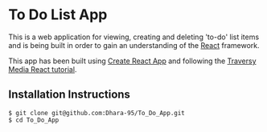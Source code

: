 # To Do List App

This is a web application for viewing, creating and deleting 'to-do' list items and is being built in order to gain an understanding of the [React](https://reactjs.org/) framework. 

This app has been built using [Create React App](https://create-react-app.dev/docs/getting-started/) and following the [Traversy Media React tutorial](https://www.youtube.com/watch?v=sBws8MSXN7A&t=702s).

## Installation Instructions
```
$ git clone git@github.com:Dhara-95/To_Do_App.git
$ cd To_Do_App
```

